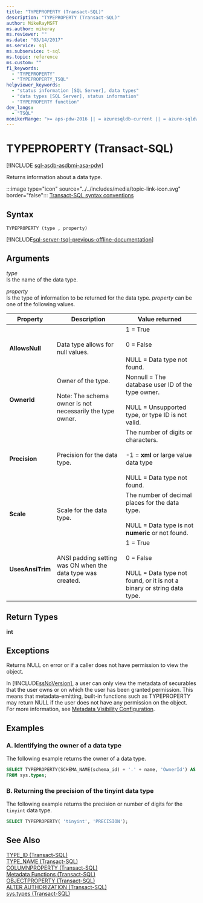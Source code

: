```yaml
---
title: "TYPEPROPERTY (Transact-SQL)"
description: "TYPEPROPERTY (Transact-SQL)"
author: MikeRayMSFT
ms.author: mikeray
ms.reviewer: ""
ms.date: "03/14/2017"
ms.service: sql
ms.subservice: t-sql
ms.topic: reference
ms.custom: ""
f1_keywords:
  - "TYPEPROPERTY"
  - "TYPEPROPERTY_TSQL"
helpviewer_keywords:
  - "status information [SQL Server], data types"
  - "data types [SQL Server], status information"
  - "TYPEPROPERTY function"
dev_langs:
  - "TSQL"
monikerRange: ">= aps-pdw-2016 || = azuresqldb-current || = azure-sqldw-latest || >= sql-server-2016 || >= sql-server-linux-2017 || = azuresqldb-mi-current"
---
```

# TYPEPROPERTY (Transact-SQL)
[!INCLUDE [sql-asdb-asdbmi-asa-pdw](../../includes/applies-to-version/sql-asdb-asdbmi-asa-pdw.md)]

  Returns information about a data type.  
  
 :::image type="icon" source="../../includes/media/topic-link-icon.svg" border="false"::: [Transact-SQL syntax conventions](../../t-sql/language-elements/transact-sql-syntax-conventions-transact-sql.md)  
  
## Syntax  
  
```syntaxsql
TYPEPROPERTY (type , property)  
```  
  
[!INCLUDE[sql-server-tsql-previous-offline-documentation](../../includes/sql-server-tsql-previous-offline-documentation.md)]

## Arguments
 *type*  
 Is the name of the data type.  
  
 *property*  
 Is the type of information to be returned for the data type. *property* can be one of the following values.  
  
|Property|Description|Value returned|  
|--------------|-----------------|--------------------|  
|**AllowsNull**|Data type allows for null values.|1 = True<br /><br /> 0 = False<br /><br /> NULL = Data type not found.|  
|**OwnerId**|Owner of the type.<br /><br /> Note: The schema owner is not necessarily the type owner.|Nonnull = The database user ID of the type owner.<br /><br /> NULL = Unsupported type, or type ID is not valid.|  
|**Precision**|Precision for the data type.|The number of digits or characters.<br /><br /> -1 = **xml** or large value data type<br /><br /> NULL = Data type not found.|  
|**Scale**|Scale for the data type.|The number of decimal places for the data type.<br /><br /> NULL = Data type is not **numeric** or not found.|  
|**UsesAnsiTrim**|ANSI padding setting was ON when the data type was created.|1 = True<br /><br /> 0 = False<br /><br /> NULL = Data type not found, or it is not a binary or string data type.|  
  
## Return Types  
 **int**  
  
## Exceptions  
 Returns NULL on error or if a caller does not have permission to view the object.  
  
 In [!INCLUDE[ssNoVersion](../../includes/ssnoversion-md.md)], a user can only view the metadata of securables that the user owns or on which the user has been granted permission. This means that metadata-emitting, built-in functions such as TYPEPROPERTY may return NULL if the user does not have any permission on the object. For more information, see [Metadata Visibility Configuration](../../relational-databases/security/metadata-visibility-configuration.md).  
  
## Examples  
  
### A. Identifying the owner of a data type  
 The following example returns the owner of a data type.  
  
```sql
SELECT TYPEPROPERTY(SCHEMA_NAME(schema_id) + '.' + name, 'OwnerId') AS owner_id, name, system_type_id, user_type_id, schema_id  
FROM sys.types;  
```  
  
### B. Returning the precision of the tinyint data type  
 The following example returns the precision or number of digits for the `tinyint` data type.  
  
```sql
SELECT TYPEPROPERTY( 'tinyint', 'PRECISION');  
```  
  
## See Also  
 [TYPE_ID &#40;Transact-SQL&#41;](../../t-sql/functions/type-id-transact-sql.md)   
 [TYPE_NAME &#40;Transact-SQL&#41;](../../t-sql/functions/type-name-transact-sql.md)   
 [COLUMNPROPERTY &#40;Transact-SQL&#41;](../../t-sql/functions/columnproperty-transact-sql.md)   
 [Metadata Functions &#40;Transact-SQL&#41;](../../t-sql/functions/metadata-functions-transact-sql.md)   
 [OBJECTPROPERTY &#40;Transact-SQL&#41;](../../t-sql/functions/objectproperty-transact-sql.md)   
 [ALTER AUTHORIZATION &#40;Transact-SQL&#41;](../../t-sql/statements/alter-authorization-transact-sql.md)   
 [sys.types &#40;Transact-SQL&#41;](../../relational-databases/system-catalog-views/sys-types-transact-sql.md)  
  
  


